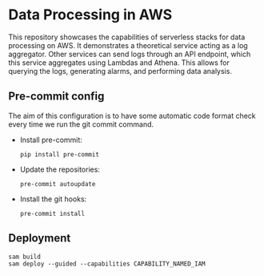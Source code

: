 # Data Processing in AWS

This repository showcases the capabilities of serverless stacks for data
processing on AWS. It demonstrates a theoretical service acting as a log
aggregator. Other services can send logs through an API endpoint, which this
service aggregates using Lambdas and Athena. This allows for querying the
logs, generating alarms, and performing data analysis.

## Pre-commit config

The aim of this configuration is to have some automatic code format check
every time we run the git commit command.


- Install pre-commit:

  ```
  pip install pre-commit
  ```

- Update the repositories:

  ```
  pre-commit autoupdate
  ```

- Install the git hooks:

  ```
  pre-commit install
  ```

## Deployment

```
sam build
sam deploy --guided --capabilities CAPABILITY_NAMED_IAM
```
